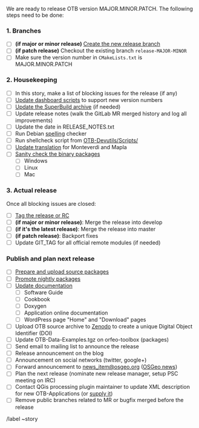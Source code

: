 We are ready to release OTB version MAJOR.MINOR.PATCH. The following steps need to be done:

### 1. Branches

* [ ] **(if major or minor release)** [Create the new release branch](https://wiki.orfeo-toolbox.org/index.php/Help_for_release_actions#Create_release_branch)
* [ ] **(if patch release)** Checkout the existing branch `release-MAJOR-MINOR`
* [ ] Make sure the version number in `CMakeLists.txt` is MAJOR.MINOR.PATCH

### 2. Housekeeping
* [ ] In this story, make a list of blocking issues for the release (if any)
* [ ] [Update dashboard scripts](https://wiki.orfeo-toolbox.org/index.php/Help_for_release_actions#Dashboard) to support new version numbers
* [ ] [Update the SuperBuild archive](https://wiki.orfeo-toolbox.org/index.php/Help_for_release_actions#SuperBuild_archive) (if needed)
* [ ] Update release notes (walk the GitLab MR merged history and log all improvements)
* [ ] Update the date in RELEASE_NOTES.txt
* [ ] Run Debian [spelling](https://wiki.orfeo-toolbox.org/index.php/Help_for_release_actions#Spelling_check) checker
* [ ] Run shellcheck script from [OTB-Devutils/Scripts/](https://gitlab.orfeo-toolbox.org/orfeotoolbox/otb-devutils/blob/master/Scripts/run_shellcheck.sh)
* [ ] [Update translation](https://wiki.orfeo-toolbox.org/index.php/Help_for_release_actions#Translation_for_Monteverdi_.26_Mapla) for Monteverdi and Mapla
* [ ] [Sanity check the binary packages](https://wiki.orfeo-toolbox.org/index.php/Help_for_release_actions#Standalone_packages_sanity_check)
    * [ ]  Windows
    * [ ]  Linux
    * [ ]  Mac

### 3. Actual release

Once all blocking issues are closed:
* [ ] [Tag the release or RC](https://wiki.orfeo-toolbox.org/index.php/Help_for_release_actions#Release_tag)
* [ ] **(if major or minor release)**: Merge the release into develop
* [ ] **(if it's the latest release)**: Merge the release into master
* [ ] **(if patch release)**: Backport fixes
* [ ] Update GIT_TAG for all official remote modules (if needed)

### Publish and plan next release
* [ ]   [Prepare and upload source packages](https://wiki.orfeo-toolbox.org/index.php/Help_for_release_actions#Prepare_and_upload_source_packages)
* [ ]   [Promote nightly packages](https://wiki.orfeo-toolbox.org/index.php/Help_for_release_actions#Promote_nightly_packages)
* [ ]   [Update documentation](https://wiki.orfeo-toolbox.org/index.php/Help_for_release_actions#Update_documentation)
    * [ ] Software Guide
    * [ ] Cookbook
    * [ ] Doxygen
    * [ ] Application online documentation
    * [ ] WordPress page "Home" and "Download" pages
* [ ] Upload OTB source archive to [Zenodo](https://zenodo.org/) to create a unique Digital Object Identifier (DOI)
* [ ] Update OTB-Data-Examples.tgz on orfeo-toolbox (packages)
* [ ] Send email to mailing list to announce the release
* [ ] Release announcement on the blog
* [ ] Announcement on social networks (twitter, google+)
* [ ] Forward announcement to news_item@osgeo.org ([OSGeo news](https://www.osgeo.org/foundation-news/))
* [ ] Plan the next release (nominate new release manager, setup PSC meeting on IRC)
* [ ] Contact QGis processing plugin maintainer to update XML description for new OTB-Applications (or [supply it](https://wiki.orfeo-toolbox.org/index.php/QGIS_access_to_OTB_applications#Updating_the_XML_descriptors))
* [ ] Remove public branches related to MR or bugfix merged before the release

/label ~story
